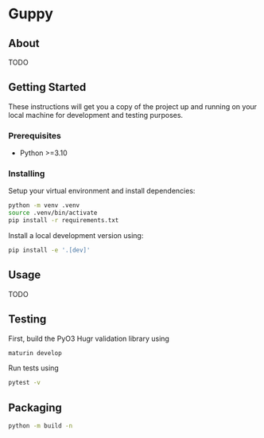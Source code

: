 # Guppy

## About

TODO

## Getting Started

These instructions will get you a copy of the project up and running on your local machine for development and testing purposes.

### Prerequisites

- Python >=3.10

### Installing

Setup your virtual environment and install dependencies:

```sh
python -m venv .venv
source .venv/bin/activate
pip install -r requirements.txt
```

Install a local development version using:

```sh
pip install -e '.[dev]'
```

## Usage

TODO

## Testing

First, build the PyO3 Hugr validation library using
```sh
maturin develop
```
Run tests using
```sh
pytest -v
```

## Packaging

```sh
python -m build -n
```
